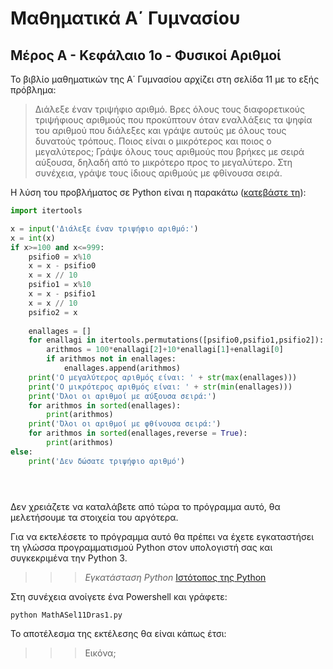 # Μαθηματικά Α΄ Γυμνασίου
## Μέρος Α - Κεφάλαιο 1ο - Φυσικοί Αριθμοί
Το βιβλίο μαθηματικών της Α΄ Γυμνασίου αρχίζει στη σελίδα 11 με το εξής πρόβλημα:

>Διάλεξε έναν τριψήφιο αριθμό.	Βρες όλους τους διαφορετικούς	τριψήφιους αριθμούς που	προκύπτουν	όταν εναλλάξεις	τα	ψηφία	του	αριθμού	που	διάλεξες	και	γράψε	αυτούς με	όλους	τους	δυνατούς	τρόπους. 
>Ποιος	είναι	ο	μικρότερος	και	ποιος	ο	μεγαλύτερος; 
>Γράψε	όλους	τους	αριθμούς	που	βρήκες	με	σειρά	αύξουσα,	δηλαδή	από	το	μικρότερο	προς	το	μεγαλύτερο. 
>Στη	συνέχεια,	γράψε	τους	ίδιους	αριθμούς	με	φθίνουσα	σειρά.

Η λύση του προβλήματος σε Python είναι η παρακάτω ([κατεβάστε τη](https://raw.githubusercontent.com/dimnikolos/algebPy/master/py/MathASel11Dras1.py)):

```python
import itertools

x = input('Διάλεξε έναν τριψήφιο αριθμό:')
x = int(x)
if x>=100 and x<=999:
    psifio0 = x%10
    x = x - psifio0
    x = x // 10
    psifio1 = x%10
    x = x - psifio1
    x = x // 10
    psifio2 = x
  
    enallages = []
    for enallagi in itertools.permutations([psifio0,psifio1,psifio2]):
        arithmos = 100*enallagi[2]+10*enallagi[1]+enallagi[0]
        if arithmos not in enallages:
            enallages.append(arithmos)
    print('Ο μεγαλύτερος αριθμός είναι: ' + str(max(enallages)))
    print('Ο μικρότερος αριθμός είναι: ' + str(min(enallages)))
    print('Όλοι οι αριθμοί με αύξουσα σειρά:')
    for arithmos in sorted(enallages):
        print(arithmos)
    print('Όλοι οι αριθμοί με φθίνουσα σειρά:')
    for arithmos in sorted(enallages,reverse = True):
        print(arithmos)
else:
    print('Δεν δώσατε τριψήφιο αριθμό')





```

Δεν χρειάζετε να καταλάβετε από τώρα το πρόγραμμα αυτό, θα μελετήσουμε τα στοιχεία του αργότερα.

Για να εκτελέσετε το πρόγραμμα αυτό θα πρέπει να έχετε εγκαταστήσει τη γλώσσα προγραμματισμού Python στον υπολογιστή σας και συγκεκριμένα την Python 3.

>>>*Εγκατάσταση Python*
>>>[Ιστότοπος της Python](https://www.python.org/)

Στη συνέχεια ανοίγετε ένα Powershell και γράφετε:
```shell
python MathASel11Dras1.py
```

Το αποτέλεσμα της εκτέλεσης θα είναι κάπως έτσι:
>>>Εικόνα;


